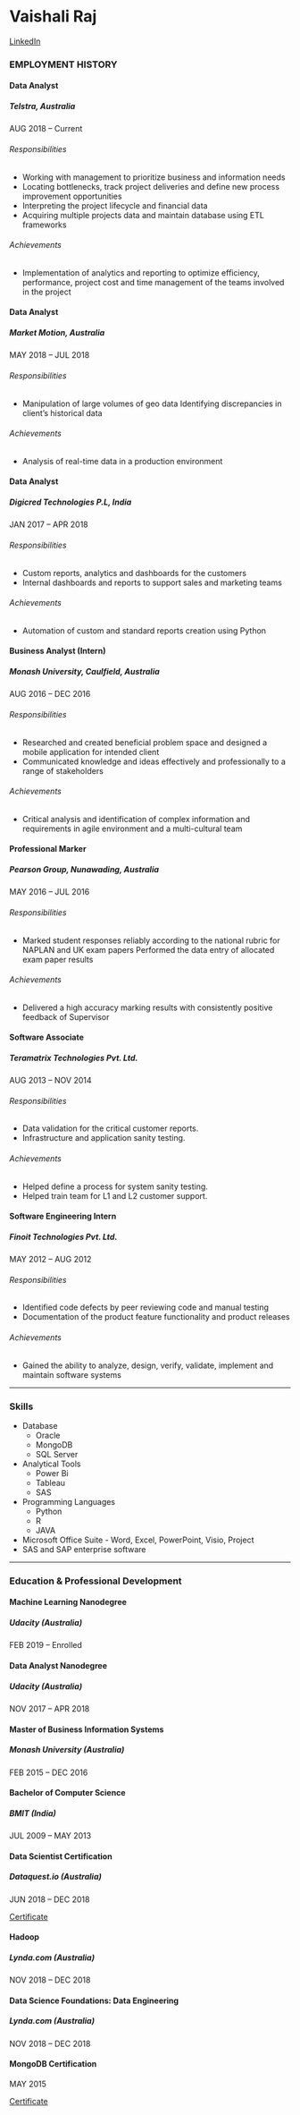 # Vaishali Raj
[LinkedIn](https://www.linkedin.com/in/rajvaishali)

### EMPLOYMENT HISTORY

#### Data Analyst
##### Telstra, Australia
AUG 2018 – Current
###### Responsibilities

- Working with management to prioritize business and information needs
- Locating bottlenecks, track project deliveries and define new process improvement opportunities
- Interpreting the project lifecycle and financial data
- Acquiring multiple projects data and maintain database using ETL frameworks
###### Achievements
- Implementation of analytics and reporting to optimize efficiency, performance, project cost and time management of the teams involved in the project

#### Data Analyst
##### Market Motion, Australia
MAY 2018 – JUL 2018		
###### Responsibilities
- Manipulation of large volumes of geo data
Identifying discrepancies in client’s historical data
###### Achievements
- Analysis of real-time data in a production environment

#### Data Analyst
##### Digicred Technologies P.L, India
JAN 2017 – APR 2018		
###### Responsibilities
- Custom reports, analytics and dashboards for the customers
- Internal dashboards and reports to support sales and marketing teams
###### Achievements
- Automation of custom and standard reports creation using Python

#### Business Analyst (Intern)
##### Monash University, Caulfield, Australia
AUG 2016 – DEC 2016
###### Responsibilities
- Researched and created beneficial problem space and designed a mobile application for intended client
- Communicated knowledge and ideas effectively and professionally to a range of stakeholders
###### Achievements
- Critical analysis and identification of complex information and requirements in agile environment and a multi-cultural team

#### Professional Marker
##### Pearson Group, Nunawading, Australia
MAY 2016 – JUL 2016
###### Responsibilities
- Marked student responses reliably according to the national rubric for NAPLAN and UK exam papers
Performed the data entry of allocated exam paper results
###### Achievements
- Delivered a high accuracy marking results with consistently positive feedback of Supervisor

#### Software Associate
##### Teramatrix Technologies Pvt. Ltd. 
AUG 2013 – NOV 2014
###### Responsibilities
- Data validation for the critical customer reports.
- Infrastructure and application sanity testing.
###### Achievements
- Helped define a process for system sanity testing.
- Helped train team for L1 and L2 customer support.

#### Software Engineering Intern
##### Finoit Technologies Pvt. Ltd.
MAY 2012 – AUG 2012
###### Responsibilities
- Identified code defects by peer reviewing code and manual testing
- Documentation of the product feature functionality and product releases
###### Achievements
- Gained the ability to analyze, design, verify, validate, implement and maintain software systems

---

### Skills

- Database
  - Oracle
  - MongoDB
  - SQL Server
- Analytical Tools
  - Power Bi
  - Tableau
  - SAS
- Programming Languages
  - Python
  - R
  - JAVA
- Microsoft Office Suite - Word, Excel, PowerPoint, Visio, Project
- SAS and SAP enterprise software

---

### Education & Professional Development

#### Machine Learning Nanodegree
##### Udacity (Australia)
FEB 2019 – Enrolled		
		
#### Data Analyst Nanodegree
##### Udacity (Australia)
NOV 2017 – APR 2018		

#### Master of Business Information Systems
##### Monash University (Australia)
FEB 2015 – DEC 2016

#### Bachelor of Computer Science
##### BMIT (India)
JUL 2009 – MAY 2013

#### Data Scientist Certification 
##### Dataquest.io (Australia)
JUN 2018 – DEC 2018

[Certificate](https://www.dataquest.io/profile/vaishalifogat)

#### Hadoop
##### Lynda.com (Australia)
NOV 2018 – DEC 2018

#### Data Science Foundations: Data Engineering
##### Lynda.com (Australia)
NOV 2018 – DEC 2018

#### MongoDB Certification
MAY 2015

[Certificate](https://university.mongodb.com/course_completion/2de8fa869bce4014a4820d85fd5eff08)


